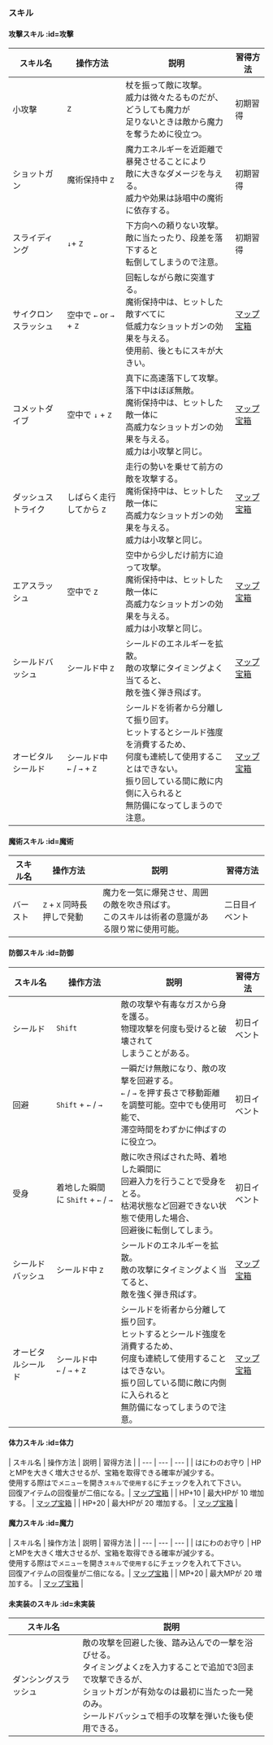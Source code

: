 <h3>スキル</h3>

<!-- このマークを使用しページ内のURLをリダイレクト可能 -->
[マップ宝箱]: wiki/ja/マップ/マップ宝箱

#### 攻擊スキル :id=攻擊

| スキル名 | 操作方法	| 説明	| 習得方法 |
| --- | --- | --- | --- |
| 小攻擊	| `Z`	| 杖を振って敵に攻撃。<br>威力は微々たるものだが、どうしても魔力が<br>足りないときは敵から魔力を奪うために役立つ。 | 初期習得 |
| ショットガン	| 魔術保持中 `Z`	| 魔力エネルギーを近距離で暴発させることにより<br>敵に大きなダメージを与える。<br>威力や効果は詠唱中の魔術に依存する。 | 初期習得 |
| スライディング	| `↓`+ `Z` | 下方向への頼りない攻撃。<br>敵に当たったり、段差を落下すると<br>転倒してしまうので注意。 | 初期習得 |
| サイクロンスラッシュ	| 空中で `←` or `→` + `Z`	| 回転しながら敵に突進する。<br>魔術保持中は、ヒットした敵すべてに<br>低威力なショットガンの効果を与える。<br>使用前、後ともにスキが大きい。 | [マップ宝箱] |
| コメットダイブ | 空中で `↓` + `Z` | 真下に高速落下して攻撃。落下中はほぼ無敵。<br>魔術保持中は、ヒットした敵一体に<br>高威力なショットガンの効果を与える。<br>威力は小攻撃と同じ。	| [マップ宝箱] |
| ダッシュストライク	| しばらく走行してから `Z` | 走行の勢いを乗せて前方の敵を攻撃する。<br>魔術保持中は、ヒットした敵一体に<br>高威力なショットガンの効果を与える。<br>威力は小攻撃と同じ。	| [マップ宝箱] |
| エアスラッシュ	| 空中で `Z`	| 空中から少しだけ前方に迫って攻撃。<br>魔術保持中は、ヒットした敵一体に<br>高威力なショットガンの効果を与える。<br>威力は小攻撃と同じ。 | [マップ宝箱] |
| シールドバッシュ	| シールド中 `Z`	| シールドのエネルギーを拡散。<br>敵の攻撃にタイミングよく当てると、<br>敵を強く弾き飛ばす。	| [マップ宝箱] |
| オービタルシールド | シールド中 <br>`←` / `→` + `Z`	| シールドを術者から分離して振り回す。<br>ヒットするとシールド強度を消費するため、<br>何度も連続して使用することはできない。<br>振り回している間に敵に内側に入られると<br>無防備になってしまうので注意。 | [マップ宝箱] |

#### 魔術スキル :id=魔術

| スキル名 | 操作方法	| 説明	| 習得方法 |
| --- | --- | --- | --- |
| バースト	| `Z` + `X` 同時長押しで発動 | 魔力を一気に爆発させ、周囲の敵を吹き飛ばす。<br>このスキルは術者の意識がある限り常に使用可能。	 | 二日目イベント |

#### 防御スキル :id=防御

| スキル名 | 操作方法	| 説明	| 習得方法 |
| --- | --- | --- | --- |
| シールド | `Shift` | 敵の攻撃や有毒なガスから身を護る。<br>物理攻撃を何度も受けると破壊されて<br>しまうことがある。 | 初日イベント |
| 回避	| `Shift` + `←` / `→` | 一瞬だけ無敵になり、敵の攻撃を回避する。<br> `←` / `→` を押す長さで移動距離を調整可能。空中でも使用可能で、<br>滞空時間をわずかに伸ばすのに役立つ。 | 初日イベント |
| 受身	| 着地した瞬間に `Shift` + `←` / `→` | 敵に吹き飛ばされた時、着地した瞬間に<br>回避入力を行うことで受身をとる。<br>枯渇状態など回避できない状態で使用した場合、<br>回避後に転倒してしまう。	| 初日イベント |
| シールドバッシュ	| シールド中 `Z`	| シールドのエネルギーを拡散。<br>敵の攻撃にタイミングよく当てると、<br>敵を強く弾き飛ばす。	| [マップ宝箱] |
| オービタルシールド | シールド中 <br>`←` / `→` + `Z`	| シールドを術者から分離して振り回す。<br>ヒットするとシールド強度を消費するため、<br>何度も連続して使用することはできない。<br>振り回している間に敵に内側に入られると<br>無防備になってしまうので注意。 | [マップ宝箱] |

#### 体力スキル :id=体力

| スキル名 | 操作方法	| 説明	| 習得方法 |
| --- | --- | --- |
| はにわのお守り	| HPとMPを大きく増大させるが、宝箱を取得できる確率が減少する。<br>使用する際はで`メニュー`を開き`スキル`で`使用する`にチェックを入れて下さい。<br>回復アイテムの回復量が二倍になる。| [マップ宝箱] |
| HP+10	| 最大HPが 10 増加する。	| [マップ宝箱] |
| HP+20	| 最大HPが 20 増加する。	| [マップ宝箱] |

#### 魔力スキル :id=魔力

| スキル名 | 操作方法	| 説明	| 習得方法 |
| --- | --- | --- |
| はにわのお守り	| HPとMPを大きく増大させるが、宝箱を取得できる確率が減少する。<br>使用する際はで`メニュー`を開き`スキル`で`使用する`にチェックを入れて下さい。<br>回復アイテムの回復量が二倍になる。| [マップ宝箱] |
| MP+20	| 最大MPが 20 増加する。	| [マップ宝箱] |

#### 未実装のスキル :id=未実装

| スキル名 | 説明	|
| --- | --- |
| ダンシングスラッシュ | 敵の攻撃を回避した後、踏み込んでの一撃を浴びせる。<br>タイミングよく`Z`を入力することで追加で3回まで攻撃できるが、<br>ショットガンが有効なのは最初に当たった一発のみ。<br>シールドバッシュで相手の攻撃を弾いた後も使用できる。 |
